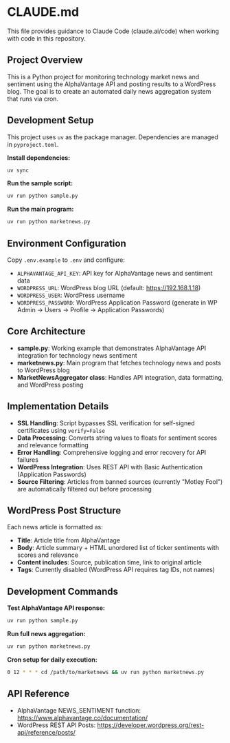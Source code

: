 # CLAUDE.md

This file provides guidance to Claude Code (claude.ai/code) when working with code in this repository.

## Project Overview

This is a Python project for monitoring technology market news and sentiment using the AlphaVantage API and posting results to a WordPress blog. The goal is to create an automated daily news aggregation system that runs via cron.

## Development Setup

This project uses `uv` as the package manager. Dependencies are managed in `pyproject.toml`.

**Install dependencies:**
```bash
uv sync
```

**Run the sample script:**
```bash
uv run python sample.py
```

**Run the main program:**
```bash
uv run python marketnews.py
```

## Environment Configuration

Copy `.env.example` to `.env` and configure:
- `ALPHAVANTAGE_API_KEY`: API key for AlphaVantage news and sentiment data
- `WORDPRESS_URL`: WordPress blog URL (default: https://192.168.1.18)
- `WORDPRESS_USER`: WordPress username
- `WORDPRESS_PASSWORD`: WordPress Application Password (generate in WP Admin → Users → Profile → Application Passwords)

## Core Architecture

- **sample.py**: Working example that demonstrates AlphaVantage API integration for technology news sentiment
- **marketnews.py**: Main program that fetches technology news and posts to WordPress blog
- **MarketNewsAggregator class**: Handles API integration, data formatting, and WordPress posting

## Implementation Details

- **SSL Handling**: Script bypasses SSL verification for self-signed certificates using `verify=False`
- **Data Processing**: Converts string values to floats for sentiment scores and relevance formatting
- **Error Handling**: Comprehensive logging and error recovery for API failures
- **WordPress Integration**: Uses REST API with Basic Authentication (Application Passwords)
- **Source Filtering**: Articles from banned sources (currently "Motley Fool") are automatically filtered out before processing

## WordPress Post Structure

Each news article is formatted as:
- **Title**: Article title from AlphaVantage
- **Body**: Article summary + HTML unordered list of ticker sentiments with scores and relevance
- **Content includes**: Source, publication time, link to original article
- **Tags**: Currently disabled (WordPress API requires tag IDs, not names)

## Development Commands

**Test AlphaVantage API response:**
```bash
uv run python sample.py
```

**Run full news aggregation:**
```bash
uv run python marketnews.py
```

**Cron setup for daily execution:**
```bash
0 12 * * * cd /path/to/marketnews && uv run python marketnews.py
```

## API Reference

- AlphaVantage NEWS_SENTIMENT function: https://www.alphavantage.co/documentation/
- WordPress REST API Posts: https://developer.wordpress.org/rest-api/reference/posts/
